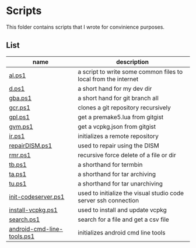 # Scripts

This folder contains scripts that I wrote for convinience purposes.

## List

| name                                                    | description                                                     |
|---------------------------------------------------------|-----------------------------------------------------------------|
| [al.ps1](al.ps1)                                        | a script to write some common files to local from the internet  |
| [d.ps1](dev.ps1)                                        | a short hand for my dev dir                                     |
| [gba.ps1](gba.ps1)                                      | a short hand for git branch all                                 |
| [gcr.ps1](gcr.ps1)                                      | clones a git repository recursively                             |
| [gpl.ps1](gpl.ps1)                                      | get a premake5.lua from gitgist                                 |
| [gvm.ps1](gvm.ps1)                                      | get a vcpkg.json from gitgist                                   |
| [ir.ps1](ir.ps1)                                        | initializes a remote repository                                 |
| [repairDISM.ps1](repairDISM.ps1)                        | used to repair using the DISM                                   |
| [rmr.ps1](rmr.ps1)                                      | recursive force delete of a file or dir                         |
| [tb.ps1](tb.ps1)                                        | a shorthand for termbin                                         |
| [ta.ps1](ta.ps1)                                        | a shorthand for tar archiving                                   |
| [tu.ps1](tu.ps1)                                        | a shorthand for tar unarchiving                                 |
| [init-codeserver.ps1](int-codeserver.ps1)               | used to initialize the visual studio code server ssh connection |
| [install-vcpkg.ps1](install-vcpkg.ps1)                  | used to install and update vcpkg                                |
| [search.ps1](search.ps1)                                | search for a file and get a csv file                            |
| [android-cmd-line-tools.ps1](android-cmd-line-tools.ps1)| initializes android cmd line tools                              |
